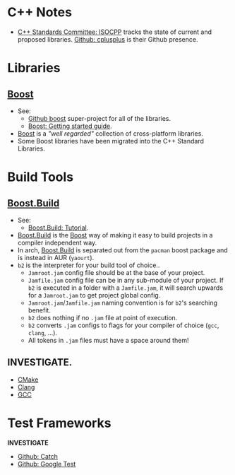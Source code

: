C++ Notes
=========

* [C++ Standards Committee: ISOCPP] tracks the state of current and proposed
  libraries. [Github: cplusplus] is their Github presence.


Libraries
=========

[Boost]
-------

* See:
    * [Github boost] super-project for all of the libraries.
	* [Boost: Getting started guide].
* [Boost] is a _"well regarded"_ collection of cross-platform libraries.
* Some Boost libraries have been migrated into the C++ Standard Libraries.


Build Tools
===========

[Boost.Build]
-------------

* See:
    * [Boost.Build: Tutorial].
* [Boost.Build] is the [Boost] way of making it easy to build projects in a
  compiler independent way.
* In arch, [Boost.Build] is separated out from the `pacman` boost package and
  is instead in AUR (`yaourt`).
* `b2` is the interpreter for your build tool of choice..
    * `Jamroot.jam` config file should be at the base of your project.
	* `Jamfile.jam` config file can be in any sub-module of your project. If
      `b2` is executed in a folder with a `Jamfile.jam`, it will search upwards
      for a `Jamroot.jam` to get project global config.
	* `Jamroot.jam`/`Jamfile.jam` naming convention is for `b2`'s searching
      benefit.
	* `b2` does nothing if no `.jam` file at point of execution.
	* `b2` converts `.jam` configs to flags for your compiler of choice (`gcc`,
      `clang`, ...).
	* All tokens in `.jam` files must have a space around them!


**INVESTIGATE**.
----------------

* [CMake]
* [Clang]
* [GCC]


Test Frameworks
===============

**INVESTIGATE**

* [Github: Catch]
* [Github: Google Test]


[C++ Standards Committee: ISOCPP]: http://www.open-std.org/JTC1/SC22/WG21/
[Github: cplusplus]: https://github.com/cplusplus

[Boost]: https://www.boost.org
[Github boost]: https://github.com/boostorg/boost
[Boost: Getting started guide]: https://www.boost.org/more/getting_started/index.html
[Boost.Build]: https://boostorg.github.io/build/
[Boost.Build: Tutorial]: https://boostorg.github.io/build/tutorial.html

[CMake]: https://cmake.org
[Clang]: https://clang.llvm.org
[GCC]: https://gcc.gnu.org

[Github: Catch]: https://github.com/catchorg/Catch2
[Github: Google Test]: https://github.com/google/googletest
